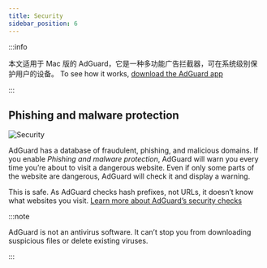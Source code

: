 ```yaml
---
title: Security
sidebar_position: 6
---
```


:::info

本文适用于 Mac 版的 AdGuard，它是一种多功能广告拦截器，可在系统级别保护用户的设备。 To see how it works, [download the AdGuard app](https://agrd.io/download-kb-adblock)

:::

## Phishing and malware protection

![Security](https://cdn.adtidy.org/content/kb/ad_blocker/mac/security.png)

AdGuard has a database of fraudulent, phishing, and malicious domains. If you enable _Phishing and malware protection_, AdGuard will warn you every time you’re about to visit a dangerous website. Even if only some parts of the website are dangerous, AdGuard will check it and display a warning.

This is safe. As AdGuard checks hash prefixes, not URLs, it doesn’t know what websites you visit. [Learn more about AdGuard’s security checks](/general/browsing-security)

:::note

AdGuard is not an antivirus software. It can’t stop you from downloading suspicious files or delete existing viruses.

:::
